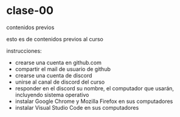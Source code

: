 # clase-00

 contenidos previos

esto es de contenidos previos al curso

instrucciones:

* crearse una cuenta en github.com
* compartir el mail de usuario de github
* crearse una cuenta de discord
* unirse al canal de discord del curso
* responder en el discord su nombre, el computador que usarán, incluyendo sistema operativo
* instalar Google Chrome y Mozilla Firefox en sus computadores
* instalar Visual Studio Code en sus computadores
